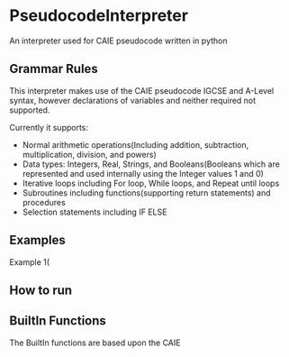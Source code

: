 # PseudocodeInterpreter
An interpreter used for CAIE pseudocode written in python

## Grammar Rules
This interpreter makes use of the CAIE pseudocode IGCSE and A-Level syntax, however declarations of variables and neither required not supported.

Currently it supports:
- Normal arithmetic operations(Including addition, subtraction, multiplication, division, and powers)
- Data types: Integers, Real, Strings, and Booleans(Booleans which are represented and used internally using the Integer values 1 and 0)
- Iterative loops including For loop, While loops, and Repeat until loops
- Subroutines including functions(supporting return statements) and procedures
- Selection statements including IF ELSE
## Examples
Example 1(

## How to run

## BuiltIn Functions
The BuiltIn functions are based upon the CAIE
